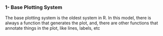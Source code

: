 ### 1- Base Plotting System 
The base plotting system is the oldest system in R. In this model, there is always a function that generates the plot, and, there are other functions that annotate things in the plot, like lines, labels, etc
